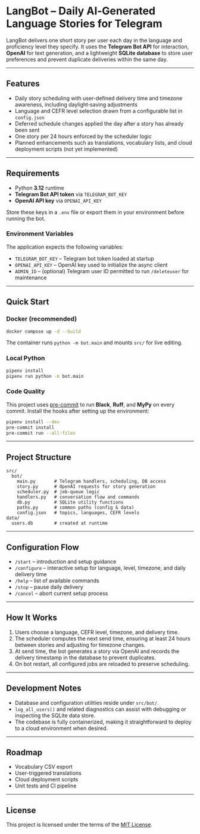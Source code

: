 # LangBot – Daily AI‑Generated Language Stories for Telegram

LangBot delivers one short story per user each day in the language and proficiency level they specify. It uses the **Telegram Bot API** for interaction, **OpenAI** for text generation, and a lightweight **SQLite database** to store user preferences and prevent duplicate deliveries within the same day.

---

## Features

* Daily story scheduling with user-defined delivery time and timezone awareness, including daylight‑saving adjustments
* Language and CEFR level selection drawn from a configurable list in `config.json`
* Deferred schedule changes applied the day after a story has already been sent
* One story per 24 hours enforced by the scheduler logic
* Planned enhancements such as translations, vocabulary lists, and cloud deployment scripts (not yet implemented)

---

## Requirements

* Python **3.12** runtime
* **Telegram Bot API token** via `TELEGRAM_BOT_KEY`
* **OpenAI API key** via `OPENAI_API_KEY`

Store these keys in a `.env` file or export them in your environment before running the bot.

### Environment Variables

The application expects the following variables:

* `TELEGRAM_BOT_KEY` – Telegram bot token loaded at startup
* `OPENAI_API_KEY` – OpenAI key used to initialize the async client
* `ADMIN_ID` – (optional) Telegram user ID permitted to run `/deleteuser` for maintenance

---

## Quick Start

### Docker (recommended)

```bash
docker compose up -d --build
```

The container runs `python -m bot.main` and mounts `src/` for live editing.

### Local Python

```bash
pipenv install
pipenv run python -m bot.main
```
### Code Quality

This project uses [pre-commit](https://pre-commit.com/) to run **Black**, **Ruff**, and **MyPy** on every commit.
Install the hooks after setting up the environment:

```bash
pipenv install --dev
pre-commit install
pre-commit run --all-files
```


---

## Project Structure

```
src/
  bot/
    main.py       # Telegram handlers, scheduling, DB access
    story.py      # OpenAI requests for story generation
    scheduler.py  # job-queue logic
    handlers.py   # conversation flow and commands
    db.py         # SQLite utility functions
    paths.py      # common paths (config & data)
    config.json   # topics, languages, CEFR levels
data/
  users.db        # created at runtime
```

---

## Configuration Flow

* `/start` – introduction and setup guidance
* `/configure` – interactive setup for language, level, timezone, and daily delivery time
* `/help` – list of available commands
* `/stop` – pause daily delivery
* `/cancel` – abort current setup process

---

## How It Works

1. Users choose a language, CEFR level, timezone, and delivery time.
2. The scheduler computes the next send time, ensuring at least 24 hours between stories and adjusting for timezone changes.
3. At send time, the bot generates a story via OpenAI and records the delivery timestamp in the database to prevent duplicates.
4. On bot restart, all configured jobs are reloaded to preserve scheduling.

---

## Development Notes

* Database and configuration utilities reside under `src/bot/`.
* `log_all_users()` and related diagnostics can assist with debugging or inspecting the SQLite data store.
* The codebase is fully containerized, making it straightforward to deploy to a cloud environment when desired.

---

## Roadmap

* Vocabulary CSV export
* User-triggered translations
* Cloud deployment scripts
* Unit tests and CI pipeline

---

## License

This project is licensed under the terms of the [MIT License](LICENSE).